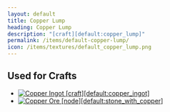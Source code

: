 ```yaml
---
layout: default
title: Copper Lump
heading: Copper Lump
description: "[craft][default:copper_lump]"
permalink: /items/default-copper-lump/
icon: /items/textures/default_copper_lump.png
---
```



## Used for Crafts

<ul class="list-items clearfix">
    <li><a href="{{site.baseurl}}/items/default-copper-ingot/"><img src="{{site.baseurl}}/assets/img/items/textures/default_copper_ingot.png" data-toggle="tooltip" title="Copper Ingot [craft][default:copper_ingot]"></a></li>
    <li><a href="{{site.baseurl}}/items/default-stone-with-copper/"><img src="{{site.baseurl}}/assets/img/items/itemcubes/default_stone_with_copper.png" data-toggle="tooltip" title="Copper Ore [node][default:stone_with_copper]"></a></li>
</ul>
